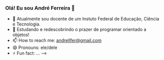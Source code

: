 ### Olá! Eu sou André Ferreira 👋


- 🔭 Atualmente sou docente de um Instuto Federal de Educação, Ciência e Tecnologia.
- 🌱 Estudando e redescobrindo o prazer de programar orientado a objetos!
- 📫 How to reach me: andrellfer@gmail.com
- 😄 Pronouns: ele/dele
- ⚡ Fun fact: ...
-->
